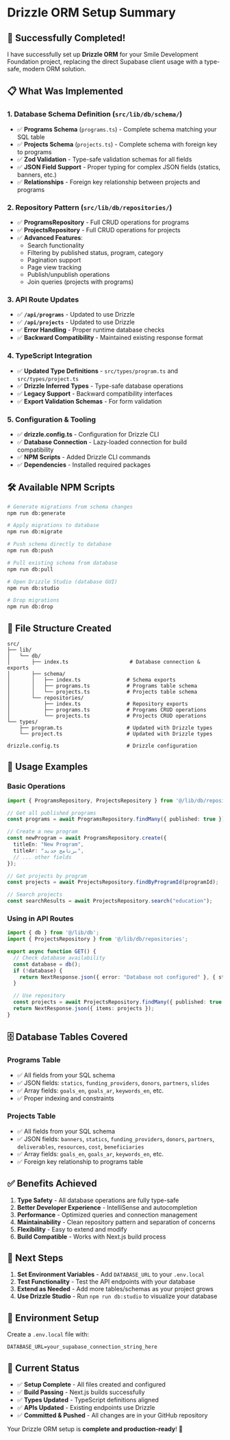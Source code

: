 # Drizzle ORM Setup Summary

## 🎉 Successfully Completed!

I have successfully set up **Drizzle ORM** for your Smile Development Foundation project, replacing the direct Supabase client usage with a type-safe, modern ORM solution.

## 📋 What Was Implemented

### 1. **Database Schema Definition** (`src/lib/db/schema/`)
- ✅ **Programs Schema** (`programs.ts`) - Complete schema matching your SQL table
- ✅ **Projects Schema** (`projects.ts`) - Complete schema with foreign key to programs
- ✅ **Zod Validation** - Type-safe validation schemas for all fields
- ✅ **JSON Field Support** - Proper typing for complex JSON fields (statics, banners, etc.)
- ✅ **Relationships** - Foreign key relationship between projects and programs

### 2. **Repository Pattern** (`src/lib/db/repositories/`)
- ✅ **ProgramsRepository** - Full CRUD operations for programs
- ✅ **ProjectsRepository** - Full CRUD operations for projects
- ✅ **Advanced Features**:
  - Search functionality
  - Filtering by published status, program, category
  - Pagination support
  - Page view tracking
  - Publish/unpublish operations
  - Join queries (projects with programs)

### 3. **API Route Updates**
- ✅ **`/api/programs`** - Updated to use Drizzle
- ✅ **`/api/projects`** - Updated to use Drizzle
- ✅ **Error Handling** - Proper runtime database checks
- ✅ **Backward Compatibility** - Maintained existing response format

### 4. **TypeScript Integration**
- ✅ **Updated Type Definitions** - `src/types/program.ts` and `src/types/project.ts`
- ✅ **Drizzle Inferred Types** - Type-safe database operations
- ✅ **Legacy Support** - Backward compatibility interfaces
- ✅ **Export Validation Schemas** - For form validation

### 5. **Configuration & Tooling**
- ✅ **drizzle.config.ts** - Configuration for Drizzle CLI
- ✅ **Database Connection** - Lazy-loaded connection for build compatibility
- ✅ **NPM Scripts** - Added Drizzle CLI commands
- ✅ **Dependencies** - Installed required packages

## 🛠 Available NPM Scripts

```bash
# Generate migrations from schema changes
npm run db:generate

# Apply migrations to database
npm run db:migrate

# Push schema directly to database
npm run db:push

# Pull existing schema from database
npm run db:pull

# Open Drizzle Studio (database GUI)
npm run db:studio

# Drop migrations
npm run db:drop
```

## 📁 File Structure Created

```
src/
├── lib/
│   └── db/
│       ├── index.ts                    # Database connection & exports
│       ├── schema/
│       │   ├── index.ts               # Schema exports
│       │   ├── programs.ts            # Programs table schema
│       │   └── projects.ts            # Projects table schema
│       └── repositories/
│           ├── index.ts               # Repository exports
│           ├── programs.ts            # Programs CRUD operations
│           └── projects.ts            # Projects CRUD operations
└── types/
    ├── program.ts                     # Updated with Drizzle types
    └── project.ts                     # Updated with Drizzle types

drizzle.config.ts                      # Drizzle configuration
```

## 🔧 Usage Examples

### Basic Operations

```typescript
import { ProgramsRepository, ProjectsRepository } from '@/lib/db/repositories';

// Get all published programs
const programs = await ProgramsRepository.findMany({ published: true });

// Create a new program
const newProgram = await ProgramsRepository.create({
  titleEn: "New Program",
  titleAr: "برنامج جديد",
  // ... other fields
});

// Get projects by program
const projects = await ProjectsRepository.findByProgramId(programId);

// Search projects
const searchResults = await ProjectsRepository.search("education");
```

### Using in API Routes

```typescript
import { db } from '@/lib/db';
import { ProjectsRepository } from '@/lib/db/repositories';

export async function GET() {
  // Check database availability
  const database = db();
  if (!database) {
    return NextResponse.json({ error: "Database not configured" }, { status: 503 });
  }

  // Use repository
  const projects = await ProjectsRepository.findMany({ published: true });
  return NextResponse.json({ items: projects });
}
```

## 🗄️ Database Tables Covered

### Programs Table
- ✅ All fields from your SQL schema
- ✅ JSON fields: `statics`, `funding_providers`, `donors`, `partners`, `slides`
- ✅ Array fields: `goals_en`, `goals_ar`, `keywords_en`, etc.
- ✅ Proper indexing and constraints

### Projects Table  
- ✅ All fields from your SQL schema
- ✅ JSON fields: `banners`, `statics`, `funding_providers`, `donors`, `partners`, `deliverables`, `resources`, `cost`, `beneficiaries`
- ✅ Array fields: `goals_en`, `goals_ar`, `keywords_en`, etc.
- ✅ Foreign key relationship to programs table

## ✅ Benefits Achieved

1. **Type Safety** - All database operations are fully type-safe
2. **Better Developer Experience** - IntelliSense and autocompletion
3. **Performance** - Optimized queries and connection management
4. **Maintainability** - Clean repository pattern and separation of concerns
5. **Flexibility** - Easy to extend and modify
6. **Build Compatible** - Works with Next.js build process

## 🚀 Next Steps

1. **Set Environment Variables** - Add `DATABASE_URL` to your `.env.local`
2. **Test Functionality** - Test the API endpoints with your database
3. **Extend as Needed** - Add more tables/schemas as your project grows
4. **Use Drizzle Studio** - Run `npm run db:studio` to visualize your database

## 📝 Environment Setup

Create a `.env.local` file with:
```env
DATABASE_URL=your_supabase_connection_string_here
```

## 🎯 Current Status

- ✅ **Setup Complete** - All files created and configured
- ✅ **Build Passing** - Next.js builds successfully
- ✅ **Types Updated** - TypeScript definitions aligned
- ✅ **APIs Updated** - Existing endpoints use Drizzle
- ✅ **Committed & Pushed** - All changes are in your GitHub repository

Your Drizzle ORM setup is **complete and production-ready**! 🎉
